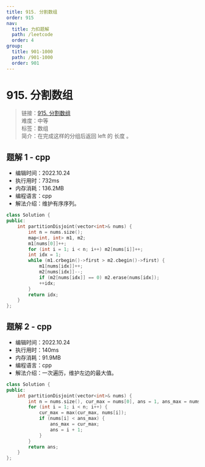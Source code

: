 ```yaml
---
title: 915. 分割数组
order: 915
nav:
  title: 力扣题解
  path: /leetcode
  order: 4
group:
  title: 901-1000
  path: /901-1000
  order: 901
---
```


# 915. 分割数组

> 链接：[915. 分割数组](https://leetcode.cn/problems/partition-array-into-disjoint-intervals/)  
> 难度：中等  
> 标签：数组  
> 简介：在完成这样的分组后返回 left 的 长度 。

## 题解 1 - cpp

- 编辑时间：2022.10.24
- 执行用时：732ms
- 内存消耗：136.2MB
- 编程语言：cpp
- 解法介绍：维护有序序列。

```cpp
class Solution {
public:
    int partitionDisjoint(vector<int>& nums) {
        int n = nums.size();
        map<int, int> m1, m2;
        m1[nums[0]]++;
        for (int i = 1; i < n; i++) m2[nums[i]]++;
        int idx = 1;
        while (m1.crbegin()->first > m2.cbegin()->first) {
            m1[nums[idx]]++;
            m2[nums[idx]]--;
            if (m2[nums[idx]] == 0) m2.erase(nums[idx]);
            ++idx;
        }
        return idx;
    }
};
```

## 题解 2 - cpp

- 编辑时间：2022.10.24
- 执行用时：140ms
- 内存消耗：91.9MB
- 编程语言：cpp
- 解法介绍：一次遍历，维护左边的最大值。

```cpp
class Solution {
public:
    int partitionDisjoint(vector<int>& nums) {
        int n = nums.size(), cur_max = nums[0], ans = 1, ans_max = nums[0];
        for (int i = 1; i < n; i++) {
            cur_max = max(cur_max, nums[i]);
            if (nums[i] < ans_max) {
                ans_max = cur_max;
                ans = i + 1;
            }
        }
        return ans;
    }
};
```
